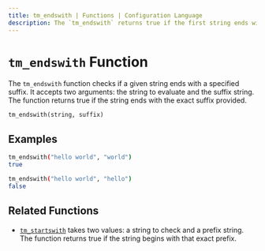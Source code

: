 ```yaml
---
title: tm_endswith | Functions | Configuration Language
description: The `tm_endswith` returns true if the first string ends with that exact suffix.
---
```


# `tm_endswith` Function

The `tm_endswith` function checks if a given string ends with a specified suffix. It accepts two arguments: the string to evaluate and the suffix string. The function returns true if the string ends with the exact suffix provided.

```hcl
tm_endswith(string, suffix)
```

## Examples

```sh
tm_endswith("hello world", "world")
true

tm_endswith("hello world", "hello")
false
```

## Related Functions

* [`tm_startswith`](./tm_startswith.md) takes two values: a string to check and a prefix string. The function returns true if the string begins with that exact prefix.

